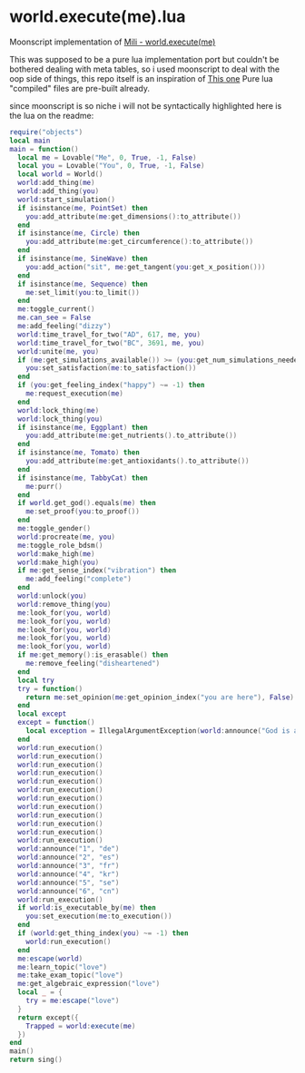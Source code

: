 # world.execute(me).lua
Moonscript implementation of [Mili - world.execute(me)][yt-vid]

This was supposed to be a pure lua implementation port but couldn't be bothered
dealing with meta tables, so i used moonscript to deal with the oop side of
things, this repo itself is an inspiration of [This one][inspiration-repo]
Pure lua "compiled" files are pre-built already.

since moonscript is so niche i will not be syntactically highlighted here is the lua on the readme:

```lua
require("objects")
local main
main = function()
  local me = Lovable("Me", 0, True, -1, False)
  local you = Lovable("You", 0, True, -1, False)
  local world = World()
  world:add_thing(me)
  world:add_thing(you)
  world:start_simulation()
  if isinstance(me, PointSet) then
    you:add_attribute(me:get_dimensions():to_attribute())
  end
  if isinstance(me, Circle) then
    you:add_attribute(me:get_circumference():to_attribute())
  end
  if isinstance(me, SineWave) then
    you:add_action("sit", me:get_tangent(you:get_x_position()))
  end
  if isinstance(me, Sequence) then
    me:set_limit(you:to_limit())
  end
  me:toggle_current()
  me.can_see = False
  me:add_feeling("dizzy")
  world:time_travel_for_two("AD", 617, me, you)
  world:time_travel_for_two("BC", 3691, me, you)
  world:unite(me, you)
  if (me:get_simulations_available()) >= (you:get_num_simulations_needed()) then
    you:set_satisfaction(me:to_satisfaction())
  end
  if (you:get_feeling_index("happy") ~= -1) then
    me:request_execution(me)
  end
  world:lock_thing(me)
  world:lock_thing(you)
  if isinstance(me, Eggplant) then
    you:add_attribute(me:get_nutrients().to_attribute())
  end
  if isinstance(me, Tomato) then
    you:add_attribute(me:get_antioxidants().to_attribute())
  end
  if isinstance(me, TabbyCat) then
    me:purr()
  end
  if world.get_god().equals(me) then
    me:set_proof(you:to_proof())
  end
  me:toggle_gender()
  world:procreate(me, you)
  me:toggle_role_bdsm()
  world:make_high(me)
  world:make_high(you)
  if me:get_sense_index("vibration") then
    me:add_feeling("complete")
  end
  world:unlock(you)
  world:remove_thing(you)
  me:look_for(you, world)
  me:look_for(you, world)
  me:look_for(you, world)
  me:look_for(you, world)
  me:look_for(you, world)
  if me:get_memory():is_erasable() then
    me:remove_feeling("disheartened")
  end
  local try
  try = function()
    return me:set_opinion(me:get_opinion_index("you are here"), False)
  end
  local except
  except = function()
    local exception = IllegalArgumentException(world:announce("God is always true."))
  end
  world:run_execution()
  world:run_execution()
  world:run_execution()
  world:run_execution()
  world:run_execution()
  world:run_execution()
  world:run_execution()
  world:run_execution()
  world:run_execution()
  world:run_execution()
  world:run_execution()
  world:run_execution()
  world:announce("1", "de")
  world:announce("2", "es")
  world:announce("3", "fr")
  world:announce("4", "kr")
  world:announce("5", "se")
  world:announce("6", "cn")
  world:run_execution()
  if world:is_executable_by(me) then
    you:set_execution(me:to_execution())
  end
  if (world:get_thing_index(you) ~= -1) then
    world:run_execution()
  end
  me:escape(world)
  me:learn_topic("love")
  me:take_exam_topic("love")
  me:get_algebraic_expression("love")
  local _ = {
    try = me:escape("love")
  }
  return except({
    Trapped = world:execute(me)
  })
end
main()
return sing()

```

[yt-vid]:			https://www.youtube.com/watch?v=ESx_hy1n7HA
[inspiration-repo]:	https://github.com/daun-io/world.execute.me.py
